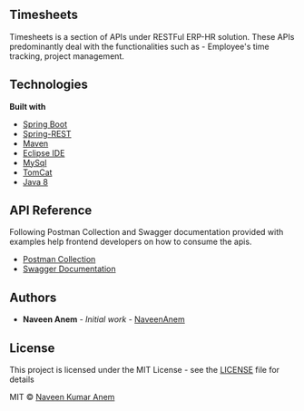 ## Timesheets
Timesheets is a section of APIs under RESTFul ERP-HR solution. These APIs predominantly deal with the functionalities such as - Employee's time tracking, project management.

## Technologies
<b>Built with</b>
- [Spring Boot](https://spring.io/projects/spring-boot)
- [Spring-REST](https://spring.io/guides/gs/rest-service/)
- [Maven](https://maven.apache.org/)
- [Eclipse IDE](https://www.eclipse.org/)
- [MySql](https://www.mysql.com/)
- [TomCat](http://tomcat.apache.org/)
- [Java 8](https://www.oracle.com/technetwork/java/javase/overview/java8-2100321.html) 


## API Reference
Following Postman Collection and Swagger documentation provided with examples help frontend developers on how to consume the apis.
- [Postman Collection](https://web.postman.co/collections/5250421-c53731c8-54fc-4c5a-8a6d-81a62815ce2a?workspace=64d1155f-23a3-4c9a-8ac7-6c2f12c190dc)
- [Swagger Documentation](https://app.swaggerhub.com/apis-docs/naveenanem22/rob-api/1.0.0)

## Authors

* **Naveen Anem** - *Initial work* - [NaveenAnem](https://github.com/naveenanem22)

## License
This project is licensed under the MIT License - see the [LICENSE](LICENSE) file for details

MIT © [Naveen Kumar Anem]()
